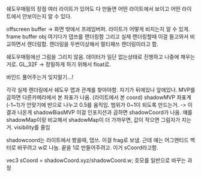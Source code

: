 쉐도우매핑의 장점
여러 라이트가 있어도 다 만들면 어떤 라이트에서 보이고 어떤 라이트에서 안보이는지 알 수 있다.

offscreen buffer -> 화면 밖에서 프레임버퍼. 라이트가 어떻게 비치는지 알 수 있게. frame buffer obj 여기다가 댑쓰를 랜더링함 그리고 실제 랜더링할때 이걸 들고와서 비교하면서 랜더링함.
랜더링을 두번이상해서 멀티패쓰 랜더링이라고 함.

쉐도우매핑에선 그림을 그리지 않음. 데이터가 일단 없는상태로 진행하고 나중에 채우는거로. GL_32F -> 정밀하게 하기 위해서 float로.

바인드 풀어주는거 잊지말기...!

각각 실제 렌더링에서 쉐도우 맵과 관계를 찾아야함. 자기가 뒤에있나 앞에있나.
MVP를 곱하면 다른카메라에서 본 좌표가 나옴. (라이트에서 본 coord)
shadowMVP 좌표계(-1~1)가 안맞기에 반으로 나누고 0.5를 움직임. 범위가 0~1이 되도록 만드는거. -> 이 결과 나온게 shadowBiasMVP 이걸 인포지션과 곱하면
shadowCoord가 나옴. 얘를 shadowMap이랑 비교해서 shadowMap이 더 가까우면, 값이 작으면 그림자가 지는거. visibility를 줄임

shadowcoord는 라이트에서 봤을때, 댑쓰. 이걸 frag로 보냄. 근데 얘는 어그맨티드 백터로 바꾸려고 w로 나눔. 끝을 1로 만들어주려고. 이거 sCoord라고함.

vec3 sCoord = shadowCoord.xyz/shadowCoord.w; 호모를 일반으로 바꾸는 과정

